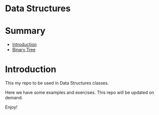 # Data Structures

# Summary

- [Introduction](#introduction)
- [Binary Tree](/binary-tree/)
# Introduction

This my repo to be used in Data Structures classes. 

Here we have some examples and exercises. This repo will be updated on demand.

Enjoy!